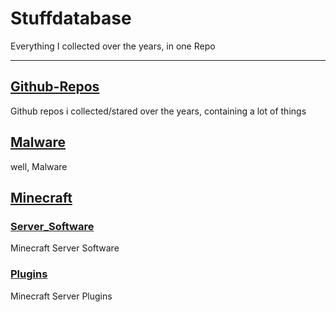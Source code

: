 # Stuffdatabase

Everything I collected over the years, in one Repo

---

## [Github-Repos](Github-Repos/Github-Repos.md)

Github repos i collected/stared over the years, containing a lot of things

## [Malware](Malware/README.md)

well, Malware

## [Minecraft](Minecraft/)

### [Server_Software](Minecraft/Server_Software/Server_Software.md)

Minecraft Server Software

### [Plugins](Minecraft/Plugins/Plugins.md)

Minecraft Server Plugins
